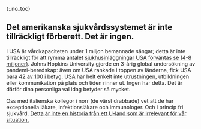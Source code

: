 {:.no_toc} 
## Det amerikanska sjukvårdssystemet är inte tillräckligt förberett. Det är ingen.

I USA är vårdkapaciteten under 1 miljon bemannade sängar; detta är inte tillräckligt för att rymma antalet [sjukhusinläggningar USA förväntas se (4-8 miljoner)](https://www.bloomberg.com/opinion/articles/2020-03-05/how-bad-is-the-coronavirus-let-s-compare-with-sars-ebola-flu). Johns Hopkins University gjorde en 3-årig global undersökning av pandemi-beredskap: även om USA rankade i toppen av länderna, fick USA bara [42 av 100 i betyg.](https://jhu.pure.elsevier.com/en/publications/pandemic-influenza-and-major-disease-outbreak-preparedness-in-us--7) USA har helt enkelt inte utrustningen, utbildningen eller kommunikation på plats och tiden rinner ut. Ingen har detta. Det är därför dina personliga val idag betyder så mycket. 

Oss med italienska kollegor i norr (de värst drabbade) vet att de har exceptionella läkare, infektionsläkare och immunologer. Och i princip fri sjukvård. [Detta är inte en historia från ett U-land som är irrelevant för vår situation.](https://twitter.com/drkomanduri/status/1236720751073546240)
